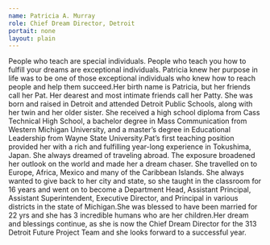 ```yaml
---
name: Patricia A. Murray
role: Chief Dream Director, Detroit 
portait: none
layout: plain
---
```


People who teach are special individuals.  People who teach you how to fulfill your dreams are exceptional individuals.  Patricia knew her purpose in life was to be one of those exceptional individuals who knew how to reach people and help them succeed.Her birth name is Patricia, but her friends call her Pat.  Her dearest and most intimate friends call her Patty. She was born and raised in Detroit and attended Detroit Public Schools, along with her twin and her older sister. She received a high school diploma from Cass Technical High School, a bachelor degree in Mass Communication from Western Michigan University, and a master’s degree in Educational Leadership from Wayne State University.Pat’s first teaching position provided her with a rich and fulfilling year-long experience in Tokushima, Japan. She always dreamed of traveling abroad. The exposure broadened her outlook on the world and made her a dream chaser. She travelled on to Europe, Africa, Mexico and many of the Caribbean Islands. She always wanted to give back to her city and state, so she taught in the classroom for 16 years and went on to become a Department Head, Assistant Principal, Assistant Superintendent, Executive Director, and Principal in various districts in the state of Michigan.She was blessed to have been married for 22 yrs and she has 3 incredible humans who are her children.Her dream and blessings continue, as she is now the Chief Dream Director for the 313 Detroit Future Project Team and she looks forward to a successful year.
